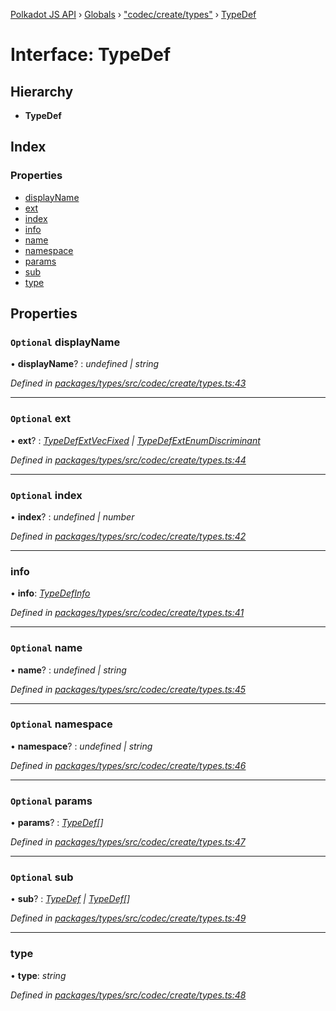 [Polkadot JS API](../README.md) › [Globals](../globals.md) › ["codec/create/types"](../modules/_codec_create_types_.md) › [TypeDef](_codec_create_types_.typedef.md)

# Interface: TypeDef

## Hierarchy

* **TypeDef**

## Index

### Properties

* [displayName](_codec_create_types_.typedef.md#optional-displayname)
* [ext](_codec_create_types_.typedef.md#optional-ext)
* [index](_codec_create_types_.typedef.md#optional-index)
* [info](_codec_create_types_.typedef.md#info)
* [name](_codec_create_types_.typedef.md#optional-name)
* [namespace](_codec_create_types_.typedef.md#optional-namespace)
* [params](_codec_create_types_.typedef.md#optional-params)
* [sub](_codec_create_types_.typedef.md#optional-sub)
* [type](_codec_create_types_.typedef.md#type)

## Properties

### `Optional` displayName

• **displayName**? : *undefined | string*

*Defined in [packages/types/src/codec/create/types.ts:43](https://github.com/polkadot-js/api/blob/6e61be960/packages/types/src/codec/create/types.ts#L43)*

___

### `Optional` ext

• **ext**? : *[TypeDefExtVecFixed](_codec_create_types_.typedefextvecfixed.md) | [TypeDefExtEnumDiscriminant](_codec_create_types_.typedefextenumdiscriminant.md)*

*Defined in [packages/types/src/codec/create/types.ts:44](https://github.com/polkadot-js/api/blob/6e61be960/packages/types/src/codec/create/types.ts#L44)*

___

### `Optional` index

• **index**? : *undefined | number*

*Defined in [packages/types/src/codec/create/types.ts:42](https://github.com/polkadot-js/api/blob/6e61be960/packages/types/src/codec/create/types.ts#L42)*

___

###  info

• **info**: *[TypeDefInfo](../enums/_codec_create_types_.typedefinfo.md)*

*Defined in [packages/types/src/codec/create/types.ts:41](https://github.com/polkadot-js/api/blob/6e61be960/packages/types/src/codec/create/types.ts#L41)*

___

### `Optional` name

• **name**? : *undefined | string*

*Defined in [packages/types/src/codec/create/types.ts:45](https://github.com/polkadot-js/api/blob/6e61be960/packages/types/src/codec/create/types.ts#L45)*

___

### `Optional` namespace

• **namespace**? : *undefined | string*

*Defined in [packages/types/src/codec/create/types.ts:46](https://github.com/polkadot-js/api/blob/6e61be960/packages/types/src/codec/create/types.ts#L46)*

___

### `Optional` params

• **params**? : *[TypeDef](_codec_create_types_.typedef.md)[]*

*Defined in [packages/types/src/codec/create/types.ts:47](https://github.com/polkadot-js/api/blob/6e61be960/packages/types/src/codec/create/types.ts#L47)*

___

### `Optional` sub

• **sub**? : *[TypeDef](_codec_create_types_.typedef.md) | [TypeDef](_codec_create_types_.typedef.md)[]*

*Defined in [packages/types/src/codec/create/types.ts:49](https://github.com/polkadot-js/api/blob/6e61be960/packages/types/src/codec/create/types.ts#L49)*

___

###  type

• **type**: *string*

*Defined in [packages/types/src/codec/create/types.ts:48](https://github.com/polkadot-js/api/blob/6e61be960/packages/types/src/codec/create/types.ts#L48)*
